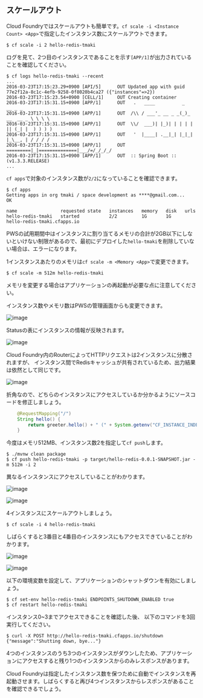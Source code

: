 ## スケールアウト

Cloud Foundryではスケールアウトも簡単です。`cf scale -i <Instance Count> <App>`で指定したインスタンス数にスケールアウトできます。


``` console
$ cf scale -i 2 hello-redis-tmaki
```

ログを見て、2つ目のインスタンスであることを示す`[APP/1]`が出力されていることを確認してください。

``` console
$ cf logs hello-redis-tmaki --recent
...
2016-03-23T17:15:23.29+0900 [API/5]      OUT Updated app with guid 77e2f12a-8c1c-4efb-9258-0f8020b4ca27 ({"instances"=>2})
2016-03-23T17:15:23.54+0900 [CELL/1]     OUT Creating container
2016-03-23T17:15:31.15+0900 [APP/1]      OUT   .   ____          _            __ _ _
2016-03-23T17:15:31.15+0900 [APP/1]      OUT  /\\ / ___'_ __ _ _(_)_ __  __ _ \ \ \ \
2016-03-23T17:15:31.15+0900 [APP/1]      OUT  \\/  ___)| |_)| | | | | || (_| |  ) ) ) )
2016-03-23T17:15:31.15+0900 [APP/1]      OUT   '  |____| .__|_| |_|_| |_\__, | / / / /
2016-03-23T17:15:31.15+0900 [APP/1]      OUT  =========|_|==============|___/=/_/_/_/
2016-03-23T17:15:31.15+0900 [APP/1]      OUT  :: Spring Boot ::        (v1.3.3.RELEASE)
...
```

`cf apps`で対象のインスタンス数が`2/2`になっていることを確認できます。

``` console
$ cf apps
Getting apps in org tmaki / space development as ****@gmail.com...
OK

name                requested state   instances   memory   disk   urls   
hello-redis-tmaki   started           2/2         1G       1G     hello-redis-tmaki.cfapps.io
```

PWSの試用期間中はインスタンスに割り当てるメモリの合計が2GB以下にしないといけない制限があるので、最初にデプロイした`hello-tmaki`を削除していない場合は、エラーになります。

1インスタンスあたりのメモリは`cf scale -m <Memory <App>`で変更できます。

``` console
$ cf scale -m 512m hello-redis-tmaki
```

メモリを変更する場合はアプリケーションの再起動が必要な点に注意してください。

インスタンス数やメモリ数はPWSの管理画面からも変更できます。

![image](https://qiita-image-store.s3.amazonaws.com/0/1852/fae8e9f5-10d9-9533-bcd7-620f6e912546.png)

Statusの表にインスタンスの情報が反映されます。

![image](https://qiita-image-store.s3.amazonaws.com/0/1852/f705c419-76fc-6231-9f7f-355f951220c2.png)

Cloud Foundry内のRouterによってHTTPリクエストは2インスタンスに分散されますが、
インスタンス間でRedisキャッシュが共有されているため、出力結果は依然として同じです。

![image](https://qiita-image-store.s3.amazonaws.com/0/1852/5f9e014c-e422-6882-ba82-3a66f4c4462b.png)

折角なので、どちらのインスタンスにアクセスしているか分かるようにソースコードを修正しましょう。

``` java
    @RequestMapping("/")
    String hello() {
        return greeter.hello() + " (" + System.getenv("CF_INSTANCE_INDEX") + ")"; // この行を変更
    }
```

今度はメモリ512MB、インスタンス数2を指定して`cf push`します。

``` console
$ ./mvnw clean package
$ cf push hello-redis-tmaki -p target/hello-redis-0.0.1-SNAPSHOT.jar -m 512m -i 2
```

異なるインスタンスにアクセスしていることがわかります。

![image](https://qiita-image-store.s3.amazonaws.com/0/1852/6db798b2-9534-1d80-4a1b-d22ef7f02f58.png)

![image](https://qiita-image-store.s3.amazonaws.com/0/1852/7a848882-f164-d0b0-6f0e-1f242b848499.png)

4インスタンスにスケールアウトしましょう。

``` console
$ cf scale -i 4 hello-redis-tmaki
```

しばらくすると3番目と4番目のインスタンスにもアクセスできていることがわかります。

![image](https://qiita-image-store.s3.amazonaws.com/0/1852/ba4cd5ca-157c-7feb-a58f-c0b1117eae85.png)

![image](https://qiita-image-store.s3.amazonaws.com/0/1852/448d0cd6-bbf0-cef9-b52a-b4dc11b5c982.png)

以下の環境変数を設定して、アプリケーションのシャットダウンを有効にしましょう。

``` console
$ cf set-env hello-redis-tmaki ENDPOINTS_SHUTDOWN_ENABLED true
$ cf restart hello-redis-tmaki
```

インスタンス0~3までアクセスできることを確認した後、
以下のコマンドを3回実行してください。

```
$ curl -X POST http://hello-redis-tmaki.cfapps.io/shutdown
{"message":"Shutting down, bye..."}
```

4つのインスタンスのうち3つのインスタンスがダウンしたため、アプリケーションにアクセスすると残り1つのインスタンスからのみレスポンスがあります。

Cloud Foundryは指定したインスタンス数を保つために自動でインスタンスを再起動させます。しばらくすると再び4つインスタンスからレスポンスがあることを確認できるでしょう。
